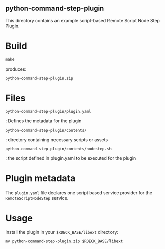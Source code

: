 python-command-step-plugin
------

This directory contains an example script-based Remote Script Node Step Plugin.

Build
====

    make

produces:

    python-command-step-plugin.zip

Files
=====

`python-command-step-plugin/plugin.yaml`

:   Defines the metadata for the plugin

`python-command-step-plugin/contents/`

:   directory containing necessary scripts or assets

`python-command-step-plugin/contents/nodestep.sh`

:   the script defined in plugin.yaml to be executed for the plugin


Plugin metadata
=====

The `plugin.yaml` file declares one script based service provider for the `RemoteScriptNodeStep` service.

Usage
=====

Install the plugin in your `$RDECK_BASE/libext` directory:

    mv python-command-step-plugin.zip $RDECK_BASE/libext
